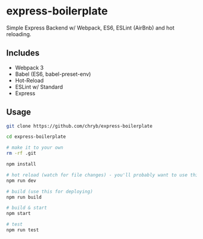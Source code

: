 # express-boilerplate

Simple Express Backend w/ Webpack, ES6, ESLint (AirBnb) and hot reloading.

## Includes

- Webpack 3
- Babel (ES6, babel-preset-env)
- Hot-Reload
- ESLint w/ Standard
- Express

## Usage

```bash
git clone https://github.com/chryb/express-boilerplate

cd express-boilerplate

# make it to your own
rm -rf .git

npm install

# hot reload (watch for file changes) - you'll probably want to use this whilst developing
npm run dev

# build (use this for deploying)
npm run build

# build & start
npm start

# test
npm run test
```
